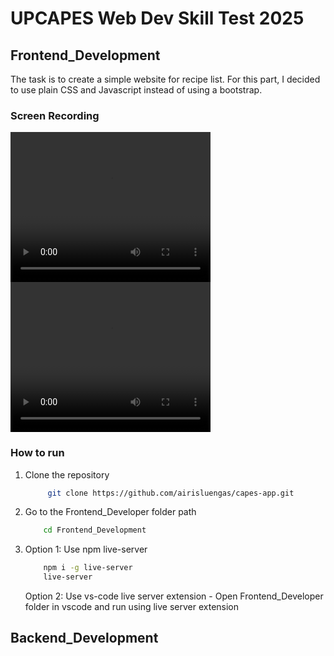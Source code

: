 # UPCAPES Web Dev Skill Test 2025

## Frontend_Development

The task is to create a simple website for recipe list. For this part, I decided to use plain CSS and Javascript instead of using a bootstrap.

### Screen Recording

<video src="/docs/web.mp4" width="320" height="240" controls></video>
<video src="/docs/mobile.mp4" width="320" height="240" controls></video>

### How to run

1. Clone the repository

   ```bash
        git clone https://github.com/airisluengas/capes-app.git
   ```

2. Go to the Frontend_Developer folder path

   ```bash
       cd Frontend_Development
   ```

3. Option 1: Use npm live-server

   ```bash
       npm i -g live-server
       live-server
   ```

   Option 2: Use vs-code live server extension - Open Frontend_Developer folder in vscode and run using live server extension

## Backend_Development
